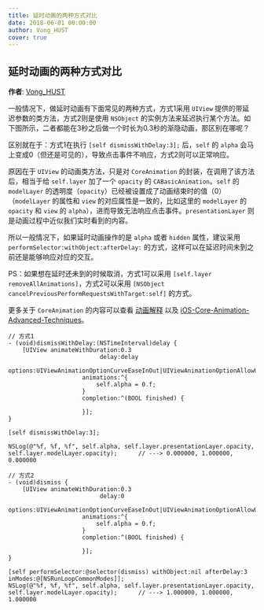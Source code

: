 ```yaml
---
title: 延时动画的两种方式对比
date: 2018-06-01 00:00:00
author: Vong_HUST
cover: true
---
```


延时动画的两种方式对比
--------
**作者**: [Vong_HUST](https://weibo.com/VongLo)

一般情况下，做延时动画有下面常见的两种方式，方式1采用 `UIView` 提供的带延迟参数的类方法，方式2则是使用 `NSObject` 的实例方法来延迟执行某个方法。如下图所示，二者都能在3秒之后做一个时长为0.3秒的渐隐动画，那区别在哪呢？

区别就在于：方式1在执行 `[self dismissWithDelay:3];` 后，`self` 的 `alpha` 会马上变成0（但还是可见的），导致点击事件不响应，方式2则可以正常响应。

原因在于 `UIView` 的动画类方法，只是对 `CoreAnimation` 的封装，在调用了该方法后，相当于给 `self.layer` 加了一个 `opacity` 的 `CABasicAnimation`。`self` 的 `modelLayer` 的透明度（`opacity`）已经被设置成了动画结束时的值（0）（`modelLayer` 的属性和 `view` 的对应属性是一致的，比如这里的 `modelLayer` 的 `opacity` 和 `view` 的 `alpha`），进而导致无法响应点击事件。`presentationLayer` 则是动画过程中近似我们实时看到的内容。

所以一般情况下，如果延时动画操作的是 `alpha` 或者 `hidden` 属性，建议采用 `performSelector:withObject:afterDelay:` 的方式，这样可以在延迟时间未到之前还是能够响应对应的交互。

PS：如果想在延时还未到的时候取消，方式1可以采用 `[self.layer removeAllAnimations]`，方式2可以采用 `[NSObject cancelPreviousPerformRequestsWithTarget:self]` 的方式。

更多关于 `CoreAnimation` 的内容可以查看 [动画解释](https://objccn.io/issue-12-1/) 以及 [iOS-Core-Animation-Advanced-Techniques](https://github.com/AttackOnDobby/iOS-Core-Animation-Advanced-Techniques)。

```objc
// 方式1
- (void)dismissWithDelay:(NSTimeInterval)delay {
    [UIView animateWithDuration:0.3
                          delay:delay
                        options:UIViewAnimationOptionCurveEaseInOut|UIViewAnimationOptionAllowUserInteraction
                     animations:^{
                         self.alpha = 0.f;
                     }
                     completion:^(BOOL finished) {
                         
                     }];
}

[self dismissWithDelay:3];

NSLog(@"%f, %f, %f", self.alpha, self.layer.presentationLayer.opacity, self.layer.modelLayer.opacity);      // ---> 0.000000, 1.000000, 0.000000

// 方式2
- (void)dismiss {
    [UIView animateWithDuration:0.3
                          delay:0
                        options:UIViewAnimationOptionCurveEaseInOut|UIViewAnimationOptionAllowUserInteraction
                     animations:^{
                         self.alpha = 0.f;
                     }
                     completion:^(BOOL finished) {
                         
                     }];
}

[self performSelector:@selector(dismiss) withObject:nil afterDelay:3 inModes:@[NSRunLoopCommonModes]];
NSLog(@"%f, %f, %f", self.alpha, self.layer.presentationLayer.opacity, self.layer.modelLayer.opacity);      // ---> 1.000000, 1.000000, 1.000000
```